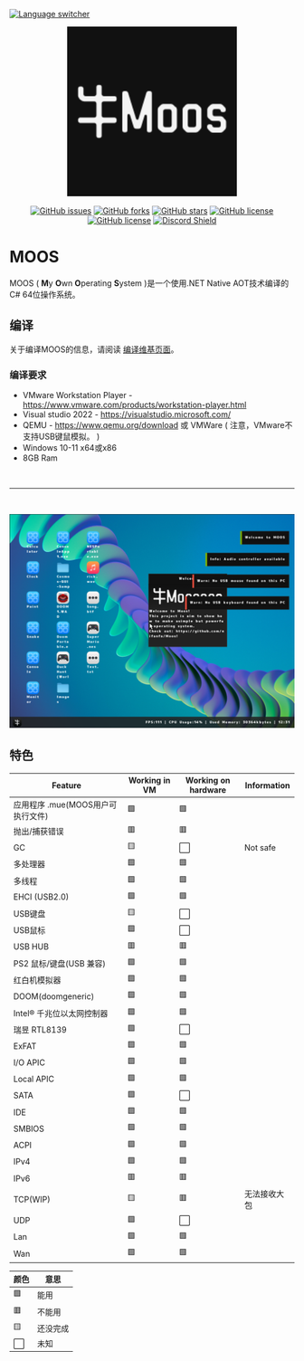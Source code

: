 [![Language switcher](https://img.shields.io/badge/Language%20%2F%20%E8%AF%AD%E8%A8%80-Chinese%20%2F%20%E4%B8%AD%E5%9B%BD-yellow)](https://github.com/nifanfa/MOOS/blob/master/README.md)

<p align="center">
    <img width=300 src="MOOS-Logo.svg"/>
</p>

<p align="center">
    <a href="https://github.com/nifanfa/moos/issues"><img alt="GitHub issues" src="https://img.shields.io/github/issues/nifanfa/moos"></a>
    <a href="https://github.com/nifanfa/moos/network"><img alt="GitHub forks" src="https://img.shields.io/github/forks/nifanfa/moos"></a>
    <a href="https://github.com/nifanfa/moos/stargazers"><img alt="GitHub stars" src="https://img.shields.io/github/stars/nifanfa/moos"></a>
    <a href="https://github.com/nifanfa/moos"><img alt="GitHub license" src="https://img.shields.io/github/license/nifanfa/moos"></a>
    <a href="https://github.com/nifanfa/MOOS/blob/main/LICENSE"><img alt="GitHub license" src="https://img.shields.io/github/license/nifanfa/moos"></a>
    <a href="https://discord.gg/uJstXbx8Pt"><img src="https://discordapp.com/api/guilds/987075686256762890/widget.png?style=shield" alt="Discord Shield"/></a>
</p>

# MOOS

MOOS ( **M**y **O**wn **O**perating **S**ystem )是一个使用.NET Native AOT技术编译的C# 64位操作系统。

## 编译
关于编译MOOS的信息，请阅读 [编译维基页面](https://github.com/nifanfa/MOOS/wiki/How-do-you-build-or-compile-MOOS)。

### 编译要求
- VMware Workstation Player - https://www.vmware.com/products/workstation-player.html
- Visual studio 2022 - https://visualstudio.microsoft.com/
- QEMU - https://www.qemu.org/download 或 VMWare ( 注意，VMware不支持USB键鼠模拟。 )
- Windows 10-11 x64或x86
- 8GB Ram

<br/>
<hr/>
<br/>

![截图](Screenshot3.png)

## 特色

| Feature | Working in VM | Working on hardware | Information |
| ------- | ------------- | ------------------- | ----------- |
| 应用程序 .mue(MOOS用户可执行文件) | 🟩 | 🟩 |
| 抛出/捕获错误 | 🟥 | 🟥 | 
| GC | 🟨 | ⬜ | Not safe |
| 多处理器 | 🟩 | 🟩 |
| 多线程 | 🟩 | 🟩 |
| EHCI (USB2.0) | 🟩 | 🟩 |
| USB键盘 | 🟨 | ⬜ |
| USB鼠标 | 🟩 | ⬜ |
| USB HUB | 🟥 | 🟥 |
| PS2 鼠标/键盘(USB 兼容) | 🟩 | 🟩 |
| 红白机模拟器 | 🟩 | 🟩 |
| DOOM(doomgeneric) | 🟩 | 🟩 |
| Intel® 千兆位以太网控制器 | 🟩 | 🟩 |
| 瑞昱 RTL8139 | 🟩 | ⬜ |
| ExFAT | 🟩 | 🟩 |
| I/O APIC | 🟩 | 🟩 |
| Local APIC | 🟩 | 🟩 |
| SATA | 🟩 | ⬜ |
| IDE | 🟩 | 🟩 |
| SMBIOS | 🟩 | 🟩 |
| ACPI | 🟩 | 🟩 |
| IPv4 | 🟩 | 🟩 |
| IPv6 | 🟥 | 🟥 |
| TCP(WIP) | 🟨 | 🟥 | 无法接收大包  |
| UDP | 🟩 | ⬜ |
| Lan | 🟩 | 🟩 |
| Wan | 🟩 | 🟩 |

| 颜色 | 意思 |
| ----- | ------- |
| 🟩 | 能用 |
| 🟥 | 不能用 |
| 🟨 | 还没完成 |
| ⬜ | 未知 |
